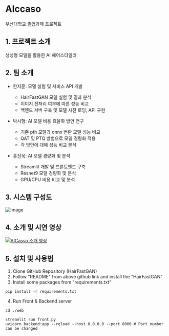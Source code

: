 # AIccaso
부산대학교 졸업과제 프로젝트

## 1. 프로젝트 소개
생성형 모델을 활용한 AI 헤어스타일러

## 2. 팀 소개

* 한지훈: 모델 실험 및 서비스 API 개발
  - HairFastGAN 모델 실험 및 결과 분석
  - 이미지 전처리 여부에 따른 성능 비교
  - 백엔드 서버 구축 및 모델 사전 로딩, API 구현
 
* 박시형: AI 모델 비용 효율화 방안 연구
  - 기존 pth 모델과 onnx 변환 모델 성능 비교
  - QAT 및 PTQ 방법으로 모델 경량화 적용
  - 각 방안에 대해 성능 비교 분석
 
* 홍진욱: AI 모델 경량화 및 분석
  - Streamlit 개발 및 프론트엔드 구축
  - Resnet9 모델 경량화 및 분석
  - GPU/CPU 비용 비교 및 분석

## 3. 시스템 구성도

![image](https://github.com/user-attachments/assets/26d6094a-9f9c-42e2-b644-e9b355b0bab3)

## 4. 소개 및 시연 영상

[![AICasso 소개 영상](https://img.youtube.com/vi/bHhdxl2hH-g/0.jpg)](https://www.youtube.com/watch?v=bHhdxl2hH-g)    

## 5. 설치 및 사용법

1) Clone GitHub Repository (HairFastGAN)
2) Follow "README" from above github link and install the "HairFastGAN"
3) Install some packages from "requirements.txt"

```
pip install -r requirements.txt
```
4) Run Front & Backend server

```
cd ./web

streamlit run front.py
uvicorn backend:app --reload --host 0.0.0.0 --port 8000 # Port number can be changed
```
